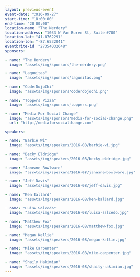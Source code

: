 ```yaml
---
layout: previous-event
event-date: "2016-09-27"
start-time: "18:00:00"
end-time: "20:00:00"
location-name: "The Nerdery"
location-address: "1033 W Van Buren St, Suite #700"
location-lat: "41.8762291"
location-lon: "-87.6532041"
eventbrite-id: "27354032648"
sponsors:

- name: "The Nerdery"
  image: "assets/img/sponsors/the-nerdery.png"

- name: "Lagunitas"
  image: "assets/img/sponsors/lagunitas.png"

- name: "CoderDojoChi"
  image: "assets/img/sponsors/coderdojochi.png"

- name: "Toppers Pizza"
  image: "assets/img/sponsors/toppers.png"

- name: "Media For Social Change"
  image: "assets/img/sponsors/media-for-social-change.png"
  url: "http://mediaforsocialchange.com"

speakers:

- name: "Barbie Wi"
  image: "assets/img/speakers/2016-08/barbie-wi.jpg"

- name: "Becky Eldridge"
  image: "assets/img/speakers/2016-08/becky-eldridge.jpg"

- name: "Janeane Bowlware"
  image: "assets/img/speakers/2016-08/janeane-bowlware.jpg"

- name: "Jeff Davis"
  image: "assets/img/speakers/2016-08/jeff-davis.jpg"

- name: "Ken Ballard"
  image: "assets/img/speakers/2016-08/ken-ballard.jpg"

- name: "Luisa Salcedo"
  image: "assets/img/speakers/2016-08/luisa-salcedo.jpg"

- name: "Matthew Fox"
  image: "assets/img/speakers/2016-08/matthew-fox.jpg"

- name: "Megan Kellie"
  image: "assets/img/speakers/2016-08/megan-kellie.jpg"

- name: "Mike Carpenter"
  image: "assets/img/speakers/2016-08/mike-carpenter.jpg"

- name: "Shaily Hakimian"
  image: "assets/img/speakers/2016-08/shaily-hakimian.jpg"
---
```

